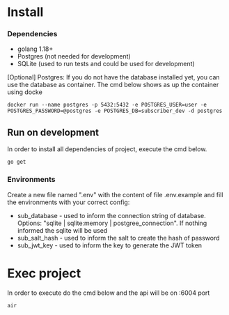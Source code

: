# Install

### Dependencies
- golang 1.18+
- Postgres (not needed for development)
- SQLite (used to run tests and could be used for development)

[Optional] Postgres: If you do not have the database installed yet, you can use the database as container. The cmd below shows as up the container using docke

``` docker run --name postgres -p 5432:5432 -e POSTGRES_USER=user -e POSTGRES_PASSWORD=@postgres -e POSTGRES_DB=subscriber_dev -d postgres ```

## Run on development

In order to install all dependencies of project, execute the cmd below.

```go get```

### Environments
Create a new file named ".env" with the content of file .env.example and fill the environments with your correct config:
- sub_database - used to inform the connection string of database. Options: "sqlite | sqlite:memory | postgree_connection". If nothing informed the sqlite will be used
- sub_salt_hash - used to inform the salt to create the hash of password
- sub_jwt_key - used to inform the key to generate the JWT token

# Exec project
In order to execute do the cmd below and the api will be on :6004 port

```air```